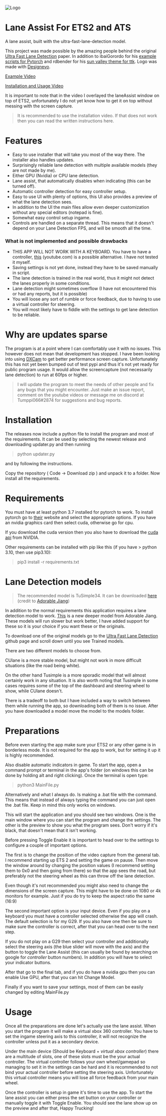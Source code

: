 ![Logo](LaneAssistLogoWide.jpg)
# Lane Assist For ETS2 and ATS
A lane assist, built with the ultra-fast-lane-detection model.

This project was made possible by the amazing people behind the original [Ultra Fast Lane Detection](https://github.com/cfzd/Ultra-Fast-Lane-Detection) paper.
In addition to ibaiGorordo for his [example scripts for Pytorch](https://github.com/ibaiGorordo/Ultrafast-Lane-Detection-Inference-Pytorch-) and rdbender for his  [sun valley theme for ttk](https://github.com/rdbende/Sun-Valley-ttk-theme). Logo was made with [Designevo](https://www.designevo.com/).

[Example Video](https://youtu.be/oHBFTHrOqCU)

[Installation and Usage Video](https://www.youtube.com/watch?v=TNXlCT3Zr6Y)

It is important to note that in the video I overlayed the laneAssist window on top of ETS2, unfortunately I do not yet know how to get it on top without messing with the screen capture.

> It is recommended to use the installation video. If that does not work then you can read the written instructions here.

# Features
- Easy to use installer that will take you most of the way there. The installer also handles updates.
- Surprisingly reliable lane detection with multiple available models (they are not made by me).
- Either GPU (Nvidia) or CPU lane detection.
- Lane assist, that automatically disables when indicating (this can be turned off).
- Automatic controller detection for easy controller setup.
- Easy to use UI with plenty of options, this UI also provides a preview of what the lane detection sees.
- In addition to the UI the main files allow even deeper customization without any special editors (notepad is fine).
- Somewhat easy control setup ingame.
- Controls are handled on a separate thread. This means that it doesn't depend on your Lane Detection FPS, and will be smooth all the time.

### What is not implemented and possible drawbacks
- THIS APP WILL NOT WORK WITH A KEYBOARD. You have to have a controller, [this](https://www.youtube.com/watch?v=_UHNavRGav4) (youtube.com) is a possible alternative. I have not tested it myself.
- Saving settings is not yet done, instead they have to be saved manually in script.
- The lane detection is trained in the real world, thus it might not detect the lanes properly in some conditions.
- Lane detection might sometimes overflow (I have not encountered this or had any reports, but it is possible)
- You will loose any sort of rumble or force feedback, due to having to use a virtual controller for steering.
- You will most likely have to fiddle with the settings to get lane detection to be reliable.

# Why are updates sparse
The program is at a point where I can comfortably use it with no issues. This however does not mean that development has stopped. I have been looking into using [DXCam](https://github.com/ra1nty/DXcam) to get better performance screen capture. Unfortunately this has not yet been bumped out of test pypi and thus it's not yet ready for public program usage. It would allow the screencapture (not necessarily lane detection) to run at 60fps or higher. 

> I will update the program to meet the needs of other people and fix any bugs that you might encounter. Just make an issue report, comment on the youtube videos or message me on discord at Tumppi066#2874 for suggestions and bug reports.

# Installation
The releases now include a python file to install the program and most of the requirements.
It can be used by selecting the newest release and downloading updater.py and then running
> python updater.py

and by following the instructions.

Copy the repository ( Code -> Download zip ) and unpack it to a folder. Now install all the requirements.

# Requirements
You must have at least python 3.7 installed for pytorch to work.
To install pytorch go to [their](https://pytorch.org/get-started/locally/) website and select the appropriate options.
If you have an nvidia graphics card then select cuda, otherwise go for cpu. 

If you download the cuda version then you also have to download the [cuda api](https://developer.nvidia.com/cuda-downloads) from NVIDIA.

Other requirements can be installed with pip like this (if you have > python 3.10, then use pip3.10):
> pip3 install -r requirements.txt

# Lane Detection models
> The recommended model is TuSimple34. It can be downloaded [here](https://entuedu-my.sharepoint.com/personal/n1906798f_e_ntu_edu_sg/_layouts/15/onedrive.aspx?id=%2Fpersonal%2Fn1906798f%5Fe%5Fntu%5Fedu%5Fsg%2FDocuments%2FUltra%2DFast%2DLane%2DDetection%5Fweights&ga=1) (credit to [Adorable Jiang](https://github.com/AdorableJiang))

In addition to the normal requirements this application requires a lane detection model to work.
[This](https://github.com/cfzd/Ultra-Fast-Lane-Detection/issues/270) is a new deeper model from Adorable Jiang. These models will run slower but work better, I have added support for these so it is your choice if you want these or the originals.

To download one of the original models go to the [Ultra Fast Lane Detection](https://github.com/cfzd/Ultra-Fast-Lane-Detection) github page and scroll down until you see Trained models.

There are two different models to choose from. 

CUlane is a more stable model, but might not work in more difficult situations (like the road being white). 

On the other hand Tusimple is a more sporadic model that will almost certainly work in any situation. It is also worth noting that Tusimple in some cases requires some of the top of the dashboard and steering wheel to show, while CUlane doesn't. 

There is a tradeoff to both but I have included a way to switch between them while running the app, so downloading both of them is no issue.
After you have downloaded a model move the model to the models folder.

# Preparations
Before even starting the app make sure your ETS2 or any other game is in borderless mode. It is not required for the app to work, but for setting it up it is highly recommended. 

Also disable automatic indicators in game. To start the app, open a command prompt or terminal in the app's folder (on windows this can be done by holding alt and right clicking). Once the terminal is open type:
> python3 MainFile.py

Alternatively and what I always do. Is making a .bat file with the command. This means that instead of always typing the command you can just open the .bat file. Keep in mind this only works on windows.

This will start the application and you should see two windows. One is the main window where you can start the program and change the settings. The other is the preview to show you what the program sees. Don't worry if it's black, that doesn't mean that it isn't working.

Before pressing Toggle Enable it is important to head over to the settings to configure a couple of important options.

The first is to change the position of the video capture from the general tab. I recommend starting up ETS 2 and setting the game on pause. Then move the window around by changing the position values (I recommend setting them to 0x0 and then going from there) so that the app sees the road, but preferably not the steering wheel as this can throw off the lane detection. 

Even though it's not recommended you might also need to change the dimensions of the screen capture. This might have to be done on 1080 or 4k monitors for example. Just if you do try to keep the aspect ratio the same (16:9)

The second important option is your input device. Even if you play on a keyboard you must have a controller selected otherwise the app will crash. The default selection is for my G29. If you also have one then be sure to make sure the controller is correct, after that you can head over to the next step. 

If you do not play on a G29 then select your controller and additionally select the steering axis (the blue slider will move with the axis) and the button to toggle the Lane Assist (this can usually be found by searching on google for *controller* button numbers). In addition you will have to select your indicator buttons.

After that go to the final tab, and if you do have a nvidia gpu then you can enable Use GPU, after that you can hit Change Model.

Finally if you want to save your settings, most of them can be easily changed by editing MainFile.py

# Usage
Once all the preparations are done let's actually use the lane assist. When you start the program it will make a virtual xbox 360 controller. You have to set the ingame steering axis to this controller, it will not recognize the controller unless put it as a secondary device. 

Under the main device (Should be Keyboard + *virtual xbox controller*) there are a multitude of slots, one of these slots must be the your actual controller. The virtual controller follows your own wheel/gamepad so managing to set it in the settings can be hard and it is recommended to not bind your actual controller before setting the steering axis. Unfortunately this virtual controller means you will lose all force feedback from your main wheel. 

Once the controller is setup in game it's time to use the app. To start the lane assist you can either press the set button on your controller or manually toggle it with Toggle Enable. You should see the lane show up on the preview and after that, Happy Trucking!
